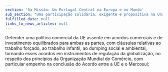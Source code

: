 ```yaml
---
section: '5a Missão: Um Portugal Central na Europa e no Mundo'
sub_section: "Uma participação solidária, exigente e propositiva na União Europeia"
fulfilled_date: null
links_to_news_articles: null
---
```


Defender uma política comercial da UE assente em acordos comerciais e de investimento equilibrados para ambas as partes, com cláusulas relativas ao trabalho forçado, ao trabalho infantil, ao dumping social e ambiental, tornando esses acordos em instrumentos de regulação da globalização, no respeito dos princípios da Organização Mundial do Comércio, com particular empenho na conclusão do Acordo entre a UE e o Mercosul;